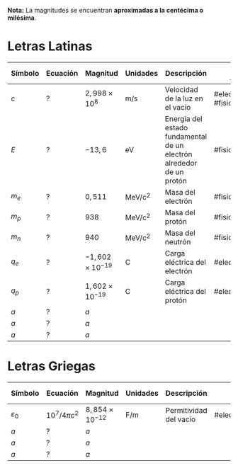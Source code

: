 
**Nota:** La magnitudes se encuentran **aproximadas a la centécima o milésima**.

# Letras Latinas

| **Símbolo** | **Ecuación** | **Magnitud** | **Unidades** | **Descripción** | **Áreas de Aplicación** |
|---|---|---|---|---|---|
| $c$ | ? | $2,998\times 10^8$ | m/s | Velocidad de la luz en el vacío | #electromagnetismo #fisica-nuclear |
| $E$ | ? | $-13,6$ | eV | Energía del estado fundamental de un electrón alrededor de un protón | #fisica-nuclear |
| $m_e$ | ? | $0,511$ | MeV/c$^2$ | Masa del electrón | #fisica-nuclear |
| $m_p$ | ? | $938$ | MeV/c$^2$ | Masa del protón | #fisica-nuclear |
| $m_n$ | ? | $940$ | MeV/c$^2$ | Masa del neutrón | #fisica-nuclear |
| $q_e$ | ? | $-1,602\times 10^{-19}$ | C | Carga eléctrica del electrón | #electromagnetismo|
| $q_p$ | ? | $1,602\times 10^{-19}$ | C | Carga eléctrica del protón | #electromagnetismo|
| $a$ | ? | $a$ |  |  |  |
| $a$ | ? | $a$ |  |  |  |
| $a$ | ? | $a$ |  |  |  |

# Letras Griegas

| **Símbolo** | **Ecuación** | **Magnitud** | **Unidades** | **Descripción** | **Áreas de Aplicación** |
|---|---|---|---|---|---|
| $\varepsilon_0$ | $10^7 / 4 \pi c^2$ | $8,854\times 10^{-12}$ | F/m | Permitividad del vacío | #electromagnetismo |
| $a$ | ? | $a$ |  |  |  |
| $a$ | ? | $a$ |  |  |  |
| $a$ | ? | $a$ |  |  |  |






